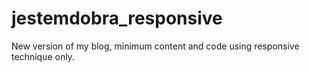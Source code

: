 # jestemdobra_responsive

New version of my blog, minimum content and code using responsive technique only.
